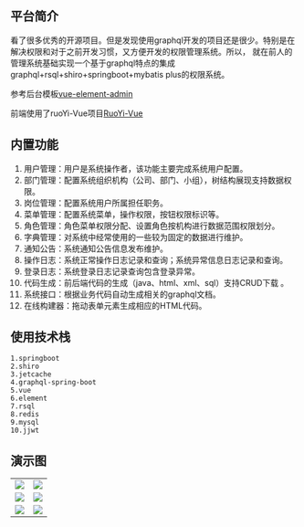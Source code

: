 ## 平台简介

看了很多优秀的开源项目。但是发现使用graphql开发的项目还是很少。特别是在解决权限和对于之前开发习惯，又方便开发的权限管理系统。所以，
就在前人的管理系统基础实现一个基于graphql特点的集成graphql+rsql+shiro+springboot+mybatis plus的权限系统。


参考后台模板[vue-element-admin](https://github.com/PanJiaChen/vue-element-admin)

前端使用了ruoYi-Vue项目[RuoYi-Vue](https://gitee.com/y_project/RuoYi-Vue.git)

## 内置功能

1.  用户管理：用户是系统操作者，该功能主要完成系统用户配置。
2.  部门管理：配置系统组织机构（公司、部门、小组），树结构展现支持数据权限。
3.  岗位管理：配置系统用户所属担任职务。
4.  菜单管理：配置系统菜单，操作权限，按钮权限标识等。
5.  角色管理：角色菜单权限分配、设置角色按机构进行数据范围权限划分。
6.  字典管理：对系统中经常使用的一些较为固定的数据进行维护。
7.  通知公告：系统通知公告信息发布维护。
8.  操作日志：系统正常操作日志记录和查询；系统异常信息日志记录和查询。
9. 登录日志：系统登录日志记录查询包含登录异常。
10. 代码生成：前后端代码的生成（java、html、xml、sql）支持CRUD下载 。
11. 系统接口：根据业务代码自动生成相关的graphql文档。
12. 在线构建器：拖动表单元素生成相应的HTML代码。

## 使用技术栈
    1.springboot
    2.shiro
    3.jetcache
    4.graphql-spring-boot
    5.vue
    6.element
    7.rsql
    8.redis
    9.mysql
    10.jjwt
## 演示图

 <table>
    <tr>
        <td><img src="https://oscimg.oschina.net/oscnet/up-36f163fee0ad272d26edcd68469c4f6d7f0.png"/></td>
        <td><img src="https://oscimg.oschina.net/oscnet/up-44259d63005199d4f20731b1c2a22d5c3ad.png"/></td>
    </tr>
    <tr>
        <td><img src="https://oscimg.oschina.net/oscnet/up-29d66c100d8a994dc3e772fcecaea3c9a1c.png"/></td>
        <td><img src="https://oscimg.oschina.net/oscnet/up-4fb0f7b27c7ad6ae95d73f2d0e32027bd80.png"/></td>
    </tr>
    <tr>
        <td><img src="https://oscimg.oschina.net/oscnet/up-9f3d2269e376904e2877f74a4c7c6828254.png"/></td>
        <td><img src="https://oscimg.oschina.net/oscnet/up-6e71a90d72dfec1be5cfd9b3badf54442c7.png"/></td>
    </tr>
</table>



